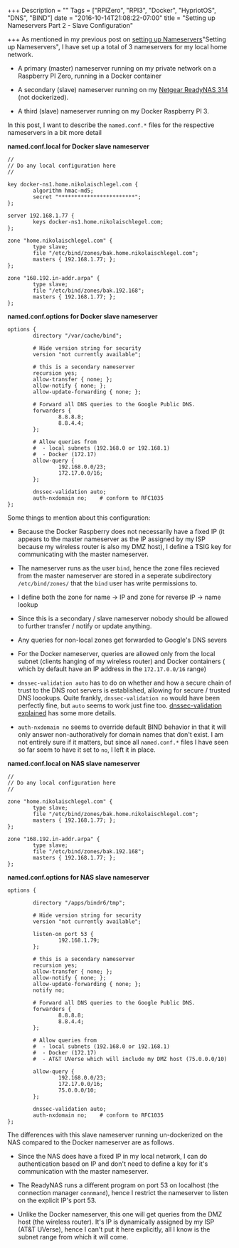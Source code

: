 +++
Description = ""
Tags = ["RPIZero", "RPI3", "Docker", "HypriotOS", "DNS", "BIND"]
date = "2016-10-14T21:08:22-07:00"
title = "Setting up Nameservers Part 2 - Slave Configuration"

+++
As mentioned in my previous post on 
[setting up Nameservers](/2016/10/05/nameserver/)"Setting up Nameservers",
I have set up a total of 3 nameservers for my local home network.

* A primary (master) nameserver running on my private network on a 
Raspberry PI Zero, running in a Docker container

* A secondary (slave) nameserver running on my
[Netgear ReadyNAS 314](http://www.netgear.com/home/products/connected-storage/RN314.aspx#?cid=wmt_netgear_organic "ReadyNAS 314") 
(not dockerized).

* A third (slave) nameserver running on my Docker Raspberry PI 3.

In this post, I want to describe the `named.conf.*` files for the 
respective nameservers in a bit more detail


**named.conf.local for Docker slave nameserver**

```
//
// Do any local configuration here
//

key docker-ns1.home.nikolaischlegel.com {
        algorithm hmac-md5;
        secret "************************";
};

server 192.168.1.77 {
        keys docker-ns1.home.nikolaischlegel.com;
};

zone "home.nikolaischlegel.com" {
        type slave;
        file "/etc/bind/zones/bak.home.nikolaischlegel.com";
        masters { 192.168.1.77; };
};

zone "168.192.in-addr.arpa" {
        type slave;
        file "/etc/bind/zones/bak.192.168";
        masters { 192.168.1.77; };
};
```

**named.conf.options for Docker slave nameserver**

```
options {
        directory "/var/cache/bind";

        # Hide version string for security
        version "not currently available";
        
        # this is a secondary nameserver
        recursion yes;
        allow-transfer { none; };
        allow-notify { none; };
        allow-update-forwarding { none; };

        # Forward all DNS queries to the Google Public DNS.
        forwarders {
                8.8.8.8;
                8.8.4.4;
        };

        # Allow queries from 
        #  - local subnets (192.168.0 or 192.168.1)
        #  - Docker (172.17)
        allow-query { 
                192.168.0.0/23;
                172.17.0.0/16;
        };

        dnssec-validation auto;
        auth-nxdomain no;    # conform to RFC1035
};
```
Some things to mention about this configuration:

* Because the Docker Raspberry does not necessarily have a fixed IP 
(it appears to the master nameserver as the IP assigned by my ISP 
because my wireless router is also my DMZ host), I define a 
TSIG key for communicating with the master nameserver.

* The nameserver runs as the user `bind`, hence the zone files recieved
from the master nameserver are stored in a seperate subdirectory
`/etc/bind/zones/` that the `bind` user has write permissions to.

* I define both the zone for name -> IP and zone for reverse IP -> name 
lookup

* Since this is a secondary / slave nameserver nobody should be allowed
to further transfer / notify or update anything.

* Any queries for non-local zones get forwarded to Google's DNS severs

* For the Docker nameserver, queries are allowed only from the local
subnet (clients hanging of my wireless router) and Docker containers (
which by default have an IP address in the `172.17.0.0/16` range)

* `dnssec-validation auto` has to do on whether and how a secure
chain of trust to the DNS root servers is established, allowing
for secure / trusted DNS loookups. Quite frankly, 
`dnssec-validation no` would have been perfectly fine, but
`auto` seems to work just fine too.
[dnssec-validation explained](https://users.isc.org/~jreed/dnssec-guide/dnssec-guide.html#dnssec-validation-explained "dnssec-validation explained") 
has some more details.

* `auth-nxdomain no` seems to override default BIND behavior in that 
it will only answer non-authoratively for domain names that don't exist.
I am not entirely sure if it matters, but since all `named.conf.*` files
I have seen so far seem to have it set to `no`, I left it in place.


**named.conf.local on NAS slave nameserver**
```
//
// Do any local configuration here
//

zone "home.nikolaischlegel.com" {
        type slave;
        file "/etc/bind/zones/bak.home.nikolaischlegel.com";
        masters { 192.168.1.77; };
};

zone "168.192.in-addr.arpa" {
        type slave;
        file "/etc/bind/zones/bak.192.168";
        masters { 192.168.1.77; };
};
```

**named.conf.options for NAS slave nameserver**
```
options {

        directory "/apps/bindr6/tmp";
  
        # Hide version string for security
        version "not currently available";
        
        listen-on port 53 { 
                192.168.1.79;
        };
            
        # this is a secondary nameserver
        recursion yes;
        allow-transfer { none; };
        allow-notify { none; };
        allow-update-forwarding { none; };
        notify no;
               
        # Forward all DNS queries to the Google Public DNS.
        forwarders { 
                8.8.8.8; 
                8.8.4.4;
        };

        # Allow queries from 
        #  - local subnets (192.168.0 or 192.168.1)
        #  - Docker (172.17)
        #  - AT&T UVerse which will include my DMZ host (75.0.0.0/10)

        allow-query { 
                192.168.0.0/23;
                172.17.0.0/16;
                75.0.0.0/10;
        };

        dnssec-validation auto;
        auth-nxdomain no;    # conform to RFC1035
};
```

The differences with this slave nameserver running un-dockerized
on the NAS compared to the Docker nameserver are as follows.

* Since the NAS does have a fixed IP in my local network, I can
do authentication based on IP and don't need to define a key
for it's communication with the master nameserver.

* The ReadyNAS runs a different program on port 53 on localhost
(the connection manager `connmand`), hence
I restrict the nameserver to listen on the explicit IP's port 53.

* Unlike the Docker nameserver, this one will get queries from the DMZ
host (the wireless router). It's IP is dynamically assigned by my ISP
(AT&T UVerse), hence I can't put it here explicitly, all I know is
the subnet range from which it will come.
